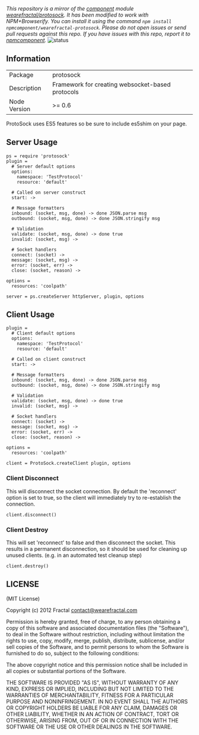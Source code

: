 *This repository is a mirror of the [component](http://component.io) module [wearefractal/protosock](http://github.com/wearefractal/protosock). It has been modified to work with NPM+Browserify. You can install it using the command `npm install npmcomponent/wearefractal-protosock`. Please do not open issues or send pull requests against this repo. If you have issues with this repo, report it to [npmcomponent](https://github.com/airportyh/npmcomponent).*
![status](https://secure.travis-ci.org/wearefractal/protosock.png?branch=master)

## Information

<table>
<tr> 
<td>Package</td><td>protosock</td>
</tr>
<tr>
<td>Description</td>
<td>Framework for creating websocket-based protocols</td>
</tr>
<tr>
<td>Node Version</td>
<td>>= 0.6</td>
</tr>
</table>

ProtoSock uses ES5 features so be sure to include es5shim on your page.

## Server Usage

```coffee-script
ps = require 'protosock'
plugin =
  # Server default options
  options:
    namespace: 'TestProtocol'
    resource: 'default'

  # Called on server construct
  start: ->

  # Message formatters
  inbound: (socket, msg, done) -> done JSON.parse msg
  outbound: (socket, msg, done) -> done JSON.stringify msg

  # Validation
  validate: (socket, msg, done) -> done true
  invalid: (socket, msg) ->

  # Socket handlers
  connect: (socket) ->
  message: (socket, msg) ->
  error: (socket, err) ->
  close: (socket, reason) ->

options =
  resources: 'coolpath'

server = ps.createServer httpServer, plugin, options
```

## Client Usage

```coffee-script
plugin =
  # Client default options
  options:
    namespace: 'TestProtocol'
    resource: 'default'

  # Called on client construct
  start: ->

  # Message formatters
  inbound: (socket, msg, done) -> done JSON.parse msg
  outbound: (socket, msg, done) -> done JSON.stringify msg

  # Validation
  validate: (socket, msg, done) -> done true
  invalid: (socket, msg) ->

  # Socket handlers
  connect: (socket) ->
  message: (socket, msg) ->
  error: (socket, err) ->
  close: (socket, reason) ->

options =
  resources: 'coolpath'

client = ProtoSock.createClient plugin, options
```

### Client Disconnect

This will disconnect the socket connection.  By default the 'reconnect' option is set to true, so the client will immediately try to re-establish the connection.

```coffee-script
client.disconnect()
```

### Client Destroy

This will set 'reconnect' to false and then disconnect the socket.  This results in a permanent disconnection, so it should be used for cleaning up unused clients. (e.g. in an automated test cleanup step)

```coffee-script
client.destroy()
```

## LICENSE

(MIT License)

Copyright (c) 2012 Fractal <contact@wearefractal.com>

Permission is hereby granted, free of charge, to any person obtaining
a copy of this software and associated documentation files (the
"Software"), to deal in the Software without restriction, including
without limitation the rights to use, copy, modify, merge, publish,
distribute, sublicense, and/or sell copies of the Software, and to
permit persons to whom the Software is furnished to do so, subject to
the following conditions:

The above copyright notice and this permission notice shall be
included in all copies or substantial portions of the Software.

THE SOFTWARE IS PROVIDED "AS IS", WITHOUT WARRANTY OF ANY KIND,
EXPRESS OR IMPLIED, INCLUDING BUT NOT LIMITED TO THE WARRANTIES OF
MERCHANTABILITY, FITNESS FOR A PARTICULAR PURPOSE AND
NONINFRINGEMENT. IN NO EVENT SHALL THE AUTHORS OR COPYRIGHT HOLDERS BE
LIABLE FOR ANY CLAIM, DAMAGES OR OTHER LIABILITY, WHETHER IN AN ACTION
OF CONTRACT, TORT OR OTHERWISE, ARISING FROM, OUT OF OR IN CONNECTION
WITH THE SOFTWARE OR THE USE OR OTHER DEALINGS IN THE SOFTWARE.
